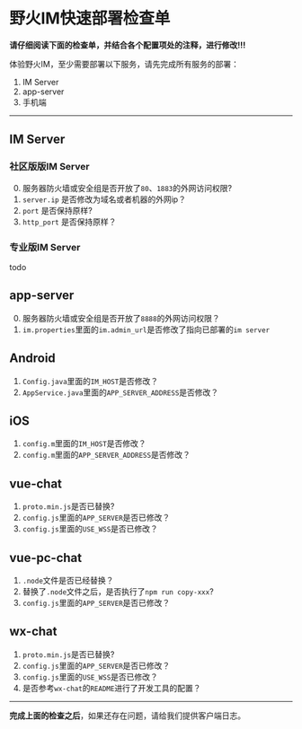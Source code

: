#  野火IM快速部署检查单

**请仔细阅读下面的检查单，并结合各个配置项处的注释，进行修改!!!**

体验野火IM，至少需要部署以下服务，请先完成所有服务的部署：

1. IM Server
2. app-server
3. 手机端

------

## IM Server

### 社区版版IM Server
0. 服务器防火墙或安全组是否开放了```80```、```1883```的外网访问权限?
1. ```server.ip``` 是否修改为域名或者机器的外网ip？
2. ```port``` 是否保持原样?
3. ```http_port``` 是否保持原样？

### 专业版IM Server
todo

## app-server
0. 服务器防火墙或安全组是否开放了```8888```的外网访问权限？
1. ```im.properties```里面的```im.admin_url```是否修改了指向已部署的```im server```

## Android
1. ```Config.java```里面的```IM_HOST```是否修改？
2. ```AppService.java```里面的```APP_SERVER_ADDRESS```是否修改？

## iOS
1. ```config.m```里面的```IM_HOST```是否修改？
2. ```config.m```里面的```APP_SERVER_ADDRESS```是否修改？

## vue-chat
1. ```proto.min.js```是否已替换?
2. ```config.js```里面的```APP_SERVER```是否已修改？
3. ```config.js```里面的```USE_WSS```是否已修改？

## vue-pc-chat
1. ```.node```文件是否已经替换？
2. 替换了```.node```文件之后，是否执行了```npm run copy-xxx```?
3. ```config.js```里面的```APP_SERVER```是否已修改？

## wx-chat
1. ```proto.min.js```是否已替换?
2. ```config.js```里面的```APP_SERVER```是否已修改？
3. ```config.js```里面的```USE_WSS```是否已修改？
4. 是否参考```wx-chat```的```README```进行了开发工具的配置？

---------
**完成上面的检查之后**，如果还存在问题，请给我们提供客户端日志。
